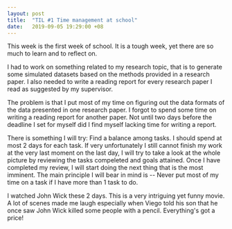 ```yaml
---
layout: post
title:  "TIL #1 Time management at school"
date:   2019-09-05 19:29:00 +08
---
```

This week is the first week of school. It is a tough week, yet there are so much to learn and to reflect on.

I had to work on something related to my research topic, that is to generate some simulated datasets based on the methods provided in a research paper. I also needed to write a reading report for every research paper I read as suggested by my supervisor.

The problem is that I put most of my time on figuring out the data formats of the data presented in one research paper. I forgot to spend some time on writing a reading report for another paper. Not until two days before the deadline I set for myself did I find myself lacking time for writing a report.

There is something I will try: Find a balance among tasks. I should spend at most 2 days for each task. If very unfortunately I still cannot finish my work at the very last moment on the last day, I will try to take a look at the whole picture by reviewing the tasks compeleted and goals attained. Once I have completed my review, I will start doing the next thing that is the most imminent. The main principle I will bear in mind is -- Never put most of my time on a task if I have more than 1 task to do.

I watched John Wick these 2 days. This is a very intriguing yet funny movie. A lot of scenes made me laugh especially when Viego told his son that he once saw John Wick killed some people with a pencil. Everything's got a price!

